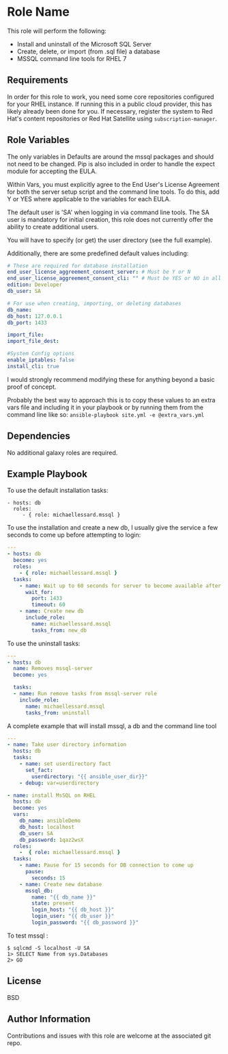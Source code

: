 Role Name
=========

This role will perform the following:
- Install and uninstall of the Microsoft SQL Server
- Create, delete, or import (from .sql file) a database
- MSSQL command line tools for RHEL 7

Requirements
------------

In order for this role to work, you need some core repositories configured for your RHEL instance. If running this in a public cloud provider, this has likely already been done for you. If necessary, register the system to Red Hat's content repositories or Red Hat Satellite using `subscription-manager`.


Role Variables
--------------

The only variables in Defaults are around the mssql packages and should not need to be changed. Pip is also included in order to handle the expect module for accepting the EULA.

Within Vars, you must explicitly agree to the End User's License Agreement for both the server setup script and the command line tools. To do this, add Y or YES where applicable to the variables for each EULA.

The default user is 'SA' when logging in via command line tools. The SA user is mandatory for initial creation, this role does not currently offer the ability to create additional users.

You will have to specify (or get) the user directory (see the full example). 

Additionally, there are some predefined default values including:
```yaml
# These are required for database installation
end_user_license_aggreement_consent_server: # Must be Y or N
end_user_license_aggreement_consent_cli: "" # Must be YES or NO in all caps within quotes
edition: Developer
db_user: SA

# For use when creating, importing, or deleting databases
db_name:
db_host: 127.0.0.1
db_port: 1433

import_file:
import_file_dest:

#System Config options
enable_iptables: false
install_cli: true

```
I would strongly recommend modifying these for anything beyond a basic proof of concept.

Probably the best way to approach this is to copy these values to an extra vars file and including it in your playbook or by running them from the command line like so:
`ansible-playbook site.yml -e @extra_vars.yml`

Dependencies
------------

No additional galaxy roles are required.

Example Playbook
----------------

To use the default installation tasks:

    - hosts: db
      roles:
         - { role: michaellessard.mssql }

To use the installation and create a new db, I usually give the service a few seconds to come up before attempting to login:
```yaml
---
- hosts: db
  become: yes
  roles:
    - { role: michaellessard.mssql }
  tasks:
    - name: Wait up to 60 seconds for server to become available after creation
      wait_for:
        port: 1433
        timeout: 60
    - name: Create new db
      include_role:
        name: michaellessard.mssql
        tasks_from: new_db
```

To use the uninstall tasks:
```yaml
---
- hosts: db
  name: Removes mssql-server
  become: yes

  tasks:
  - name: Run remove tasks from mssql-server role
    include_role:
      name: michaellessard.mssql
      tasks_from: uninstall
```

A complete example that will install mssql, a db and the command line tool 
```yaml
---
- name: Take user directory information
  hosts: db
  tasks:
    - name: set userdirectory fact
      set_fact:
        userdirectory: "{{ ansible_user_dir}}"
    - debug: var=userdirectory

- name: install MsSQL on RHEL
  hosts: db
  become: yes
  vars:
    db_name: ansibleDemo
    db_host: localhost
    db_user: SA
    db_password: 1qaz2wsX
  roles:
    -  { role: michaellessard.mssql }
  tasks:
    - name: Pause for 15 seconds for DB connection to come up
      pause:
        seconds: 15
    - name: Create new database
      mssql_db:
        name: "{{ db_name }}"
        state: present
        login_host: "{{ db_host }}"
        login_user: "{{ db_user }}"
        login_password: "{{ db_password }}"

```

To test mssql : 

```
$ sqlcmd -S localhost -U SA
1> SELECT Name from sys.Databases
2> GO 
```



License
-------

BSD

Author Information
------------------

Contributions and issues with this role are welcome at the associated git repo.
